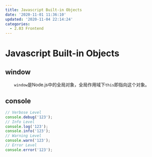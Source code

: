 ```yaml
---
title: Javascript Built-in Objects
date: '2020-11-01 11:36:10'
updated: '2020-11-04 22:14:24'
categories:
  - 2.03 Frontend
---
```

# Javascript Built-in Objects

## window

　　`window`是Node.js中的全局对象，全局作用域下`this`即指向这个对象。

## console

```js
// Verbose Level
console.debug('123');
// Info Level
console.log('123');
console.info('123');
// Warning Level
console.warn('123');
// Error Level
console.error('123');
```

